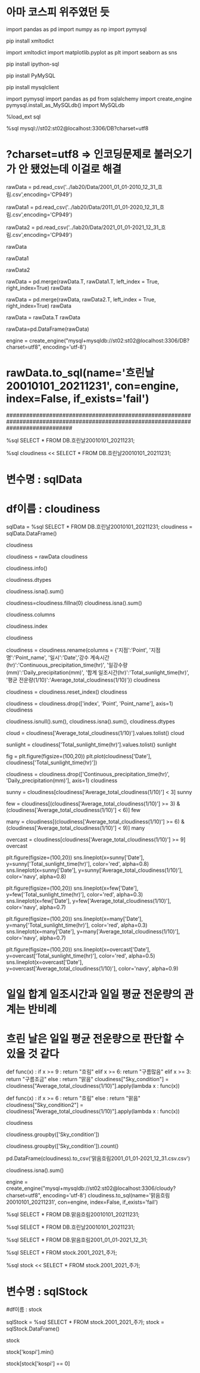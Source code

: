 # 아마 코스피 위주였던 듯

import pandas as pd
import numpy as np
import pymysql

pip install xmltodict

import xmltodict
import matplotlib.pyplot as plt
import seaborn as sns

pip install ipython-sql


pip install PyMySQL

pip install mysqlclient

import pymysql
import pandas as pd
from sqlalchemy import create_engine
pymysql.install_as_MySQLdb()
import MySQLdb

%load_ext sql

%sql mysql://st02:st02@localhost:3306/DB?charset=utf8
# ?charset=utf8  => 인코딩문제로 불러오기가 안 됐었는데 이걸로 해결







rawData = pd.read_csv('../lab20/Data/2001_01_01-2010_12_31_흐림.csv',encoding='CP949')

rawData1 = pd.read_csv('../lab20/Data/2011_01_01-2020_12_31_흐림.csv',encoding='CP949')

rawData2 = pd.read_csv('../lab20/Data/2021_01_01-2021_12_31_흐림.csv',encoding='CP949')

rawData

rawData1

rawData2

rawData = pd.merge(rawData.T, rawData1.T, left_index = True, right_index=True)
rawData

rawData = pd.merge(rawData, rawData2.T, left_index = True, right_index=True)
rawData

rawData = rawData.T
rawData

rawData=pd.DataFrame(rawData)



engine = create_engine("mysql+mysqldb://st02:st02@localhost:3306/DB?charset=utf8", encoding='utf-8')

# rawData.to_sql(name='흐린날20010101_20211231', con=engine, index=False, if_exists='fail')

####################################################################################################################################

%sql SELECT * FROM DB.흐린날20010101_20211231;

%sql cloudiness << SELECT * FROM DB.흐린날20010101_20211231;

# 변수명 : sqlData
# df이름 : cloudiness

sqlData = %sql SELECT * FROM DB.흐린날20010101_20211231;
cloudiness = sqlData.DataFrame()

cloudiness

cloudiness = rawData
cloudiness

cloudiness.info()

cloudiness.dtypes

cloudiness.isna().sum()

cloudiness=cloudiness.fillna(0)
cloudiness.isna().sum()

cloudiness.columns

cloudiness.index

cloudiness

cloudiness = cloudiness.rename(columns = {'지점':'Point', '지점명':'Point_name', '일시':'Date','강수 계속시간(hr)':'Continuous_precipitation_time(hr)', '일강수량(mm)':'Daily_precipitation(mm)',
'합계 일조시간(hr)':'Total_sunlight_time(hr)', '평균 전운량(1/10)':'Average_total_cloudiness(1/10)'})
cloudiness

cloudiness = cloudiness.reset_index()
cloudiness

cloudiness = cloudiness.drop(['index', 'Point', 'Point_name'], axis=1)
cloudiness

cloudiness.isnull().sum(), cloudiness.isna().sum(), cloudiness.dtypes

cloud = cloudiness['Average_total_cloudiness(1/10)'].values.tolist()
cloud

sunlight = cloudiness['Total_sunlight_time(hr)'].values.tolist()
sunlight

fig = plt.figure(figsize=(100,20))
plt.plot(cloudiness['Date'], cloudiness['Total_sunlight_time(hr)'])

cloudiness = cloudiness.drop(['Continuous_precipitation_time(hr)', 'Daily_precipitation(mm)'], axis=1)
cloudiness

sunny = cloudiness[cloudiness['Average_total_cloudiness(1/10)'] < 3]
sunny

few = cloudiness[(cloudiness['Average_total_cloudiness(1/10)'] >= 3) & (cloudiness['Average_total_cloudiness(1/10)'] < 6)]
few

many = cloudiness[(cloudiness['Average_total_cloudiness(1/10)'] >= 6) & (cloudiness['Average_total_cloudiness(1/10)'] < 9)]
many

overcast = cloudiness[cloudiness['Average_total_cloudiness(1/10)'] >= 9]
overcast

plt.figure(figsize=(100,20))
sns.lineplot(x=sunny['Date'], y=sunny['Total_sunlight_time(hr)'], color='red', alpha=0.8)
sns.lineplot(x=sunny['Date'], y=sunny['Average_total_cloudiness(1/10)'], color='navy', alpha=0.8)

plt.figure(figsize=(100,20))
sns.lineplot(x=few['Date'], y=few['Total_sunlight_time(hr)'], color='red', alpha=0.3)
sns.lineplot(x=few['Date'], y=few['Average_total_cloudiness(1/10)'], color='navy', alpha=0.7)

plt.figure(figsize=(100,20))
sns.lineplot(x=many['Date'], y=many['Total_sunlight_time(hr)'], color='red', alpha=0.3)
sns.lineplot(x=many['Date'], y=many['Average_total_cloudiness(1/10)'], color='navy', alpha=0.7)

plt.figure(figsize=(100,20))
sns.lineplot(x=overcast['Date'], y=overcast['Total_sunlight_time(hr)'], color='red', alpha=0.5)
sns.lineplot(x=overcast['Date'], y=overcast['Average_total_cloudiness(1/10)'], color='navy', alpha=0.9)

# 일일 합계 일조시간과 일일 평균 전운량의 관계는 반비례
# 흐린 날은 일일 평균 전운량으로 판단할 수 있을 것 같다

def func(x) :
    if x >= 9 :
        return "흐림"
    elif x >= 6:
        return "구름많음"
    elif x >= 3:
        return "구름조금"
    else : return "맑음"
cloudiness["Sky_condition"] = cloudiness["Average_total_cloudiness(1/10)"].apply(lambda x : func(x))

def func(x) :
    if x >= 6 :
        return "흐림"
    else : return "맑음"
cloudiness["Sky_condition2"] = cloudiness["Average_total_cloudiness(1/10)"].apply(lambda x : func(x))

cloudiness

cloudiness.groupby(['Sky_condition'])

cloudiness.groupby(['Sky_condition']).count()

pd.DataFrame(cloudiness).to_csv('맑음흐림2001_01_01-2021_12_31.csv.csv')

cloudiness.isna().sum()



engine = create_engine("mysql+mysqldb://st02:st02@localhost:3306/cloudy?charset=utf8", encoding='utf-8')
cloudiness.to_sql(name='맑음흐림20010101_20211231', con=engine, index=False, if_exists='fail')

%sql SELECT * FROM DB.맑음흐림20010101_20211231;

%sql SELECT * FROM DB.흐린날20010101_20211231;

%sql SELECT * FROM DB.맑음흐림2001_01_01-2021_12_31;







%sql SELECT * FROM stock.2001_2021_주가;

%sql stock << SELECT * FROM stock.2001_2021_주가;

# 변수명 : sqlStock
#df이름 : stock

sqlStock = %sql SELECT * FROM stock.2001_2021_주가;
stock = sqlStock.DataFrame()

stock



stock['kospi'].min()

stock[stock['kospi'] == 0]
